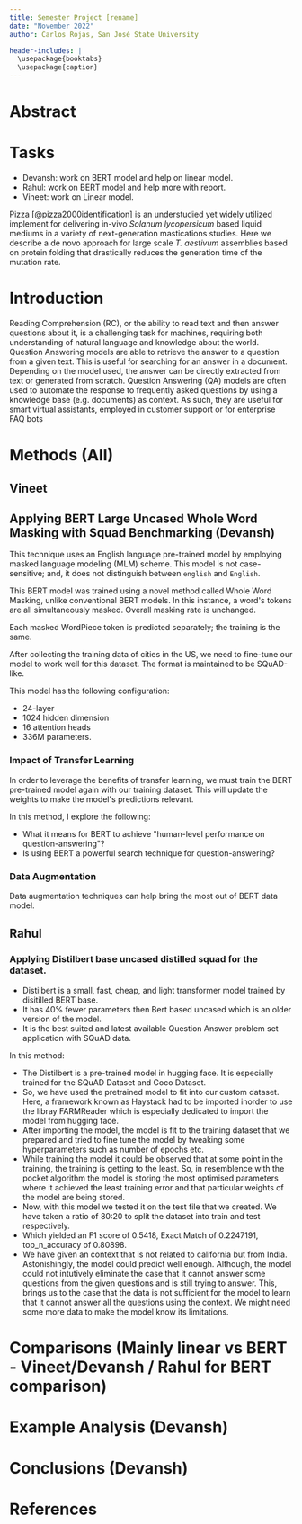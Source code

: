 ```yaml
---
title: Semester Project [rename]
date: "November 2022"
author: Carlos Rojas, San José State University

header-includes: |
  \usepackage{booktabs}
  \usepackage{caption}
---
```


# Abstract

# Tasks
- Devansh: work on BERT model and help on linear model.
- Rahul: work on BERT model and help more with report.
- Vineet: work on Linear model.

Pizza [@pizza2000identification] is an understudied yet widely utilized implement for delivering in-vivo *Solanum lycopersicum* based liquid mediums in a variety of next-generation mastications studies. Here we describe a de novo approach for large scale *T. aestivum* assemblies based on protein folding that drastically reduces the generation time of the mutation rate.

# Introduction
Reading Comprehension (RC), or the ability to read text and then answer questions about it, is a challenging task for machines, requiring both understanding of natural language and knowledge about the world. Question Answering models are able to retrieve the answer to a question from a given text. This is useful for searching for an answer in a document. Depending on the model used, the answer can be directly extracted from text or generated from scratch. Question Answering (QA) models are often used to automate the response to frequently asked questions by using a knowledge base (e.g. documents) as context. As such, they are useful for smart virtual assistants, employed in customer support or for enterprise FAQ bots
# Methods (All)

## Vineet

## Applying BERT Large Uncased Whole Word Masking with Squad Benchmarking (Devansh)

This technique uses an English language pre-trained model by employing masked language modeling (MLM) scheme. 
This model is not case-sensitive; and, it does not distinguish between `english` and `English`.

This BERT model was trained using a novel method called Whole Word Masking, unlike conventional BERT models. In this instance, a word's tokens are all simultaneously masked. Overall masking rate is unchanged.

Each masked WordPiece token is predicted separately; the training is the same.

After collecting the training data of cities in the US, we need to fine-tune our model to work well for this dataset. The format is maintained to be SQuAD-like.

This model has the following configuration:
- 24-layer
- 1024 hidden dimension
- 16 attention heads
- 336M parameters.

### Impact of Transfer Learning

In order to leverage the benefits of transfer learning, we must train the BERT pre-trained model again with our training dataset. This will update the weights to make the model's predictions relevant.

In this method, I explore the following:
- What it means for BERT to achieve "human-level performance on question-answering"? 
- Is using BERT a powerful search technique for question-answering?

### Data Augmentation

Data augmentation techniques can help bring the most out of BERT data model.

## Rahul

### Applying Distilbert base uncased distilled squad for the dataset.

* Distilbert is a small, fast, cheap, and light transformer model trained by disitilled BERT base.
* It has 40% fewer parameters then Bert based uncased which is an older version of the model.
* It is the best suited and latest available Question Answer problem set application with SQuAD data.

In this method:
- The Distilbert is a pre-trained model in hugging face. It is especially trained for the SQuAD Dataset and Coco Dataset.
- So, we have used the pretrained model to fit into our custom dataset. Here, a framework known as Haystack had to be imported inorder to use the libray FARMReader which is especially dedicated to import the model from hugging face.
- After importing the model, the model is fit to the training dataset that we prepared and tried to fine tune the model by tweaking some hyperparameters such as number of epochs etc.
- While training the model it could be observed that at some point in the training, the training is getting to the least. So, in resemblence with the pocket algorithm the model is storing the most optimised parameters where it achieved the least training error and that particular weights of the model are being stored.
- Now, with this model we tested it on the test file that we created. We have taken a ratio of 80:20 to split the dataset into train and test respectively.
- Which yielded an F1 score of 0.5418, Exact Match of 0.2247191, top_n_accuracy of 0.80898.
- We have given an context that is not related to california but from India. Astonishingly, the model could predict well enough. Although, the model could not intutively eliminate the case that it cannot answer some questions from the given questions and is still trying to answer. This, brings us to the case that the data is not sufficient for the model to learn that it cannot answer all the questions using the context. We might need some more data to make the model know its limitations.

# Comparisons (Mainly linear vs BERT - Vineet/Devansh / Rahul for BERT comparison)

# Example Analysis (Devansh)

# Conclusions (Devansh)


# References
